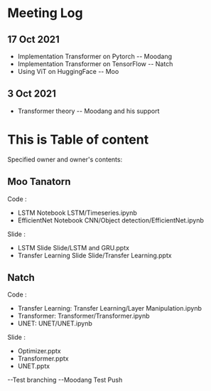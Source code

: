# Meeting Log
## 17 Oct 2021
- Implementation Transformer on Pytorch -- Moodang
- Implementation Transformer on TensorFlow -- Natch
- Using ViT on HuggingFace -- Moo
## 3 Oct 2021
- Transformer theory -- Moodang and his support


# This is Table of content
Specified owner and owner's contents:
## Moo Tanatorn
Code :
- LSTM Notebook LSTM/Timeseries.ipynb
- EfficientNet Notebook CNN/Object detection/EfficientNet.ipynb

Slide :
- LSTM Slide Slide/LSTM and GRU.pptx
- Transfer Learning Slide Slide/Transfer Learning.pptx

## Natch
Code :
- Transfer Learning: Transfer Learning/Layer Manipulation.ipynb
- Transformer: Transformer/Transformer.ipynb
- UNET: UNET/UNET.ipynb

Slide :
- Optimizer.pptx
- Transformer.pptx
- UNET.pptx

--Test branching
--Moodang Test Push

